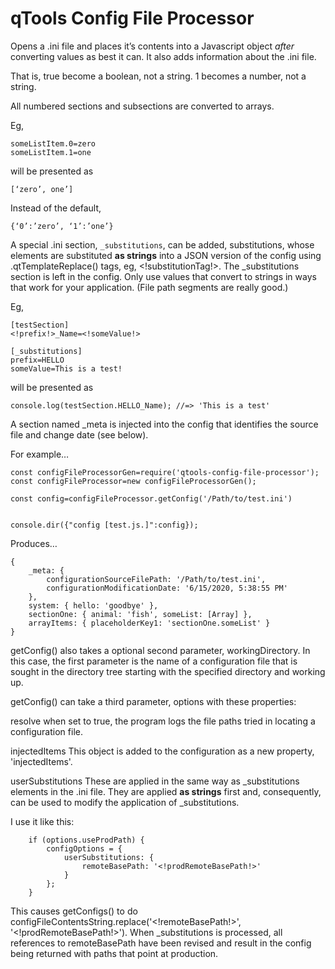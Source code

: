 # qTools Config File Processor

Opens a .ini file and places it’s contents into a Javascript object
_after_ converting values as best it can. It also adds information about
the .ini file.

That is, true become a boolean, not a string. 1 becomes a number, not a
string.

All numbered sections and subsections are converted to arrays.

Eg,

    someListItem.0=zero
    someListItem.1=one

will be presented as

    [‘zero’, one’]

Instead of the default,

    {‘0’:’zero’, ‘1’:’one’}


A special .ini section, ``_substitutions``, can be added, substitutions,
whose elements are substituted __as strings__ into a JSON version of the
config using .qtTemplateReplace() tags, eg, <!substitutionTag!>. The
_substitutions section is left in the config. Only use values that
convert to strings in ways that work for your application. (File path
segments are really good.)

Eg,
	
	[testSection]
    <!prefix!>_Name=<!someValue!>
    
    [_substitutions]
    prefix=HELLO
    someValue=This is a test!

will be presented as

    console.log(testSection.HELLO_Name); //=> 'This is a test'
    

A section named _meta is injected into the config that identifies the 
source file and change date (see below).

For example…

    
    const configFileProcessorGen=require('qtools-config-file-processor');
    const configFileProcessor=new configFileProcessorGen();
    
    const config=configFileProcessor.getConfig('/Path/to/test.ini')
    
    
    console.dir({"config [test.js.]":config});
    

Produces…

   
	{
		_meta: {
			configurationSourceFilePath: '/Path/to/test.ini',
			configurationModificationDate: '6/15/2020, 5:38:55 PM'
		},
		system: { hello: 'goodbye' },
		sectionOne: { animal: 'fish', someList: [Array] },
		arrayItems: { placeholderKey1: 'sectionOne.someList' }
	}



getConfig() also takes a optional second parameter, workingDirectory. 
In this case, the first parameter is the name of a configuration file 
that is sought in the directory tree starting with the specified directory 
and working up.



getConfig() can take a third parameter, options with these properties:

resolve	when set to true, the program logs the file paths tried in locating a configuration file.

injectedItems This object is added to the configuration as a new property, 'injectedItems'.

userSubstitutions	These are applied in the same way as _substitutions elements in the .ini 
file. They are applied **as strings** first and, consequently, can be used to modify
the application of _substitutions.

I use it like this:

		if (options.useProdPath) {
			configOptions = {
				userSubstitutions: {
					remoteBasePath: '<!prodRemoteBasePath!>'
				}
			};
		}

This causes getConfigs() to do configFileContentsString.replace('<!remoteBasePath!>', '<!prodRemoteBasePath!>').
When _substitutions is processed, all references to remoteBasePath have been revised and result in the config
being returned with paths that point at production.




